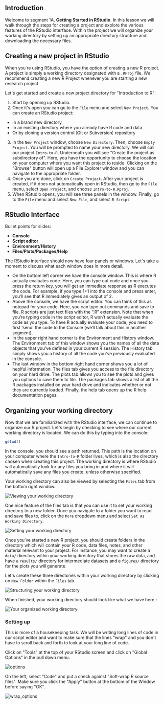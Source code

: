 
## Introduction

Welcome to segment 1A, **Getting Started in RStudio**. In this lesson we will walk through the steps for creating a project and explore the various features of the RStudio interface. Within the project we will organize your working directory by setting up an appropriate directory structure and downloading the necessary files.

## Creating a new project in RStudio

When you're using RStudio, you have the option of creating a new R project. A project is simply a working directory designated with a `.RProj` file. We recommend creating a new R Project whenever you are starting a new research project.

Let's get started and create a new project directory for "Introduction to R": 

1. Start by opening up RStudio. 
2. Once it's open you can go to the `File` menu and select `New Project`. You can create an RStudio project:
* In a brand new directory
* In an existing directory where you already have R code and data
* Or by cloning a version control (Git or Subversion) repository
3. In the `New Project` window, choose `New Directory`. Then, choose `Empty Project`. You will be prompted to name your new directory. We will call our project `Intro-to-R`. Underneath you will see "Create the project as subdirectory of". Here, you have the opportunity to choose the location on your computer where you want this project to reside. Clicking on the "Browse" button will open up a File Explorer window and you can navigate to the appropriate folder.
4. Once you are done, click on `Create Project`. After your project is created, if it does not automatically open in RStudio, then go to the `File` menu, select `Open Project`, and choose `Intro-to-R.Rproj`.
5. When RStudio opens, you will see three panels in the window. Finally, go to the `File` menu and select `New File`, and select `R Script`. 

## RStudio Interface

Bullet points for slides:

* **Console**
* **Script editor**
* **Environment/History**
* **Files/Plots/Packages/Help**

The RStudio interface should now have four panels or windows. Let's take a moment to discuss what each window does in more detail. 

* On the bottom left corner we have the console window. This is where R actually evaluates code. Here, you can type out code and once you press the return key, you will get an immediate response as R executes the code. For example, if you type 1+1 into the console and press enter, you’ll see that R immediately gives an output of 2.
* Above the console, we have the script editor. You can think of this as notepad for your code. Here, you can type out commands and save to file. R scripts are just text files with the “.R” extension. Note that when you’re typing code in the script editor, R won’t actually evaluate the code as you type. To have R actually evaluate your code, you need to first ‘send’ the code to the Console (we’ll talk about this in another segment).
* In the upper right hand corner is the Environment and History window. The Environment tab of this window shows you the names of all the data objects that you’ve defined in your current R session. The History tab simply shows you a history of all the code you’ve previously evaluated in the console.
* The last window in the bottom right hand corner shows you a lot of heplful information. The files tab gives you access to the file directory on your hard drive. The plots tab allows you to see the plots and gives you options to save them to file. The packages tab shows a list of all the R packages installed on your hard drive and indicates whether or not they are currently loaded. Finally, the help tab opens up the R help documentation pages.


## Organizing your working directory

Now that we are familiarized with the RStudio interface, we can continue to organize our R project. Let's begin by checking to see where our current working directory is located. We can do this by typing into the console:

```r
getwd()
```

In the console, you should see a path returned. This path is the location on your computer where the `Intro-to-R` folder lives, which is also the directory chosen when creating this project. The working directory is where RStudio will automatically look for any files you bring in and where it will automatically save any files you create, unless otherwise specified. 


Your working directory can also be viewed by selecting the `Files` tab from the bottom right window. 

![Viewing your working directory](../img/getwd.png)

One nice feature of the files tab is that you can use it to set your working directory to a new folder. Once you navigate to a folder you want to read and save files to, click on the `More` dropdown menu and select `Set As Working Directory`.
 
![Setting your working directory](../img/setwd.png)

Once you’ve started a new R project, you should create folders in the directory which will contain your R code, data files, notes, and other material relevant to your project. For instance, you may want to create a `data/` directory within your working directory that stores the raw data, and have a `results/` directory for intermediate datasets and a `figures/` directory for the plots you will generate.

Let's create these three directories within your working directory by clicking on `New Folder` within the `Files` tab. 

![Structuring your working directory](../img/wd_setup.png)

When finished, your working directory should look like what we have here :

![Your organized working directory](../img/complete_wd_setup.png)

### Setting up 

This is more of a housekeeping task. We will be writing long lines of code in our script editor and want to make sure that the lines "wrap" and you don't have to scroll back and forth to look at your long line of code.

Click on "Tools" at the top of your RStudio screen and click on "Global Options" in the pull down menu.

![options](../img/tools_options.png)

On the left, select "Code" and put a check against "Soft-wrap R source files". Make sure you click the "Apply" button at the bottom of the Window before saying "OK".

![wrap_options](../img/wrap_option.png)

